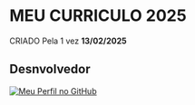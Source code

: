 # MEU CURRICULO 2025 

<label>CRIADO Pela 1 vez</label>
<strong>13/02/2025</strong>


<h2>Desnvolvedor</h2>

[![Meu Perfil no GitHub](https://img.shields.io/badge/GitHub-@GilmarFilhos-blue)](https://github.com/GilmarFilhos)



